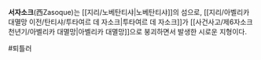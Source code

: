 **서자소크**(西Zasoque)는 [[지리/노베탄티샤|노베탄티샤]]의 섬으로, [[지리/아벨리카 대멸망 이전/탄티샤/투타여르 데 자소크|투타여르 데 자소크]]가 [[사건사고/제6자소크천년기/아벨리카 대멸망|아벨리카 대멸망]]으로 붕괴하면서 발생한 시로운 지형이다.

#퇴틀러 